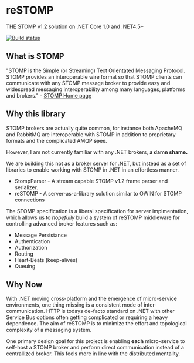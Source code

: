 # reSTOMP
THE STOMP v1.2 solution on .NET Core 1.0 and .NET4.5+

[![Build status](https://ci.appveyor.com/api/projects/status/arpll9rcl5x0i6t6/branch/master?svg=true)](https://ci.appveyor.com/project/psibernetic/restomp/branch/master)

## What is STOMP
"STOMP is the Simple (or Streaming) Text Orientated Messaging Protocol.
STOMP provides an interoperable wire format so that STOMP clients can communicate
with any STOMP message broker to provide easy and widespread messaging interoperability 
among many languages, platforms and brokers." - [STOMP Home page](https://stomp.github.io)

## Why this library

STOMP brokers are actually quite common, for instance both ApacheMQ and RabbitMQ
are interoperable with STOMP in addition to proprietary formats and the complicated 
AMQP ~~spec~~.

However, I am not currently familiar with any .NET brokers, **a damn shame.**

We are building this not as a broker server for .NET, but instead as a set of 
libraries to enable working with STOMP in .NET in an effortless manner.

- StompParser - A stream capable STOMP v1.2 frame parser and serializer.
- reSTOMP - A server-as-a-library solution similar to OWIN for STOMP connections 
 


 The STOMP specification is a liberal specification for server implmentation, 
 which allows us to *hopefully* build a system of reSTOMP middleware for controlling 
 advanced broker features such as:

 - Message Persistance
 - Authentication
 - Authorization
 - Routing
 - Heart-Beats (keep-alives)
 - Queuing



 ## Why Now

 With .NET moving cross-platform and the emergence of micro-service environments, 
 one thing missing is a consistent mode of inter-communication. 
 HTTP is todays de-facto standard on .NET with other Service Bus options often 
 getting complicated or requiring a heavy dependence. 
 The aim of reSTOMP is to minimize the effort and topological complexity of a messaging 
 system.

 One primary design goal for this project is enabling **each** micro-service to self-host 
 a STOMP broker and perform direct communication instead of a centrallized broker. 
 This feels more in line with the distributed mentality.